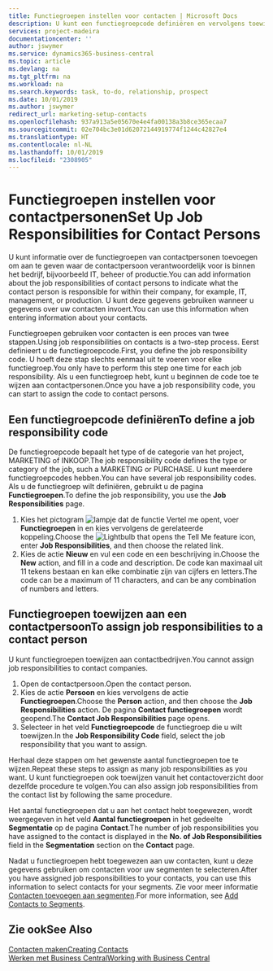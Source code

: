 ```yaml
---
title: Functiegroepen instellen voor contacten | Microsoft Docs
description: U kunt een functiegroepcode definiëren en vervolgens toewijzen aan een contact om de taken aan te geven waarvoor uw contact verantwoordelijk is in hun bedrijf, bijvoorbeeld, IT of productie.
services: project-madeira
documentationcenter: ''
author: jswymer
ms.service: dynamics365-business-central
ms.topic: article
ms.devlang: na
ms.tgt_pltfrm: na
ms.workload: na
ms.search.keywords: task, to-do, relationship, prospect
ms.date: 10/01/2019
ms.author: jswymer
redirect_url: marketing-setup-contacts
ms.openlocfilehash: 937a913a5e05670e4e4fa00138a3b8ce365ecaa7
ms.sourcegitcommit: 02e704bc3e01d62072144919774f1244c42827e4
ms.translationtype: HT
ms.contentlocale: nl-NL
ms.lasthandoff: 10/01/2019
ms.locfileid: "2308905"
---
```

# <a name="set-up-job-responsibilities-for-contact-persons"></a><span data-ttu-id="f8e44-103">Functiegroepen instellen voor contactpersonen</span><span class="sxs-lookup"><span data-stu-id="f8e44-103">Set Up Job Responsibilities for Contact Persons</span></span>
<span data-ttu-id="f8e44-104">U kunt informatie over de functiegroepen van contactpersonen toevoegen om aan te geven waar de contactpersoon verantwoordelijk voor is binnen het bedrijf, bijvoorbeeld IT, beheer of productie.</span><span class="sxs-lookup"><span data-stu-id="f8e44-104">You can add information about the job responsibilities of contact persons to indicate what the contact person is responsible for within their company, for example, IT, management, or production.</span></span> <span data-ttu-id="f8e44-105">U kunt deze gegevens gebruiken wanneer u gegevens over uw contacten invoert.</span><span class="sxs-lookup"><span data-stu-id="f8e44-105">You can use this information when entering information about your contacts.</span></span>

<span data-ttu-id="f8e44-106">Functiegroepen gebruiken voor contacten is een proces van twee stappen.</span><span class="sxs-lookup"><span data-stu-id="f8e44-106">Using job responsibilities on contacts is a two-step process.</span></span> <span data-ttu-id="f8e44-107">Eerst definieert u de functiegroepcode.</span><span class="sxs-lookup"><span data-stu-id="f8e44-107">First, you define the job responsibility code.</span></span> <span data-ttu-id="f8e44-108">U hoeft deze stap slechts eenmaal uit te voeren voor elke functiegroep.</span><span class="sxs-lookup"><span data-stu-id="f8e44-108">You only have to perform this step one time for each job responsibility.</span></span> <span data-ttu-id="f8e44-109">Als u een functiegroep hebt, kunt u beginnen de code toe te wijzen aan contactpersonen.</span><span class="sxs-lookup"><span data-stu-id="f8e44-109">Once you have a job responsibility code, you can start to assign the code to contact persons.</span></span>

## <a name="to-define-a-job-responsibility-code"></a><span data-ttu-id="f8e44-110">Een functiegroepcode definiëren</span><span class="sxs-lookup"><span data-stu-id="f8e44-110">To define a job responsibility code</span></span>
<span data-ttu-id="f8e44-111">De functiegroepcode bepaalt het type of de categorie van het project, MARKETING of INKOOP.</span><span class="sxs-lookup"><span data-stu-id="f8e44-111">The job responsibility code defines the type or category of the job, such a MARKETING or PURCHASE.</span></span> <span data-ttu-id="f8e44-112">U kunt meerdere functiegroepcodes hebben.</span><span class="sxs-lookup"><span data-stu-id="f8e44-112">You can have several job responsibility codes.</span></span> <span data-ttu-id="f8e44-113">Als u de functiegroep wilt definiëren, gebruikt u de pagina **Functiegroepen**.</span><span class="sxs-lookup"><span data-stu-id="f8e44-113">To define the job responsibility, you use the **Job Responsibilities** page.</span></span>

1. <span data-ttu-id="f8e44-114">Kies het pictogram ![lampje dat de functie Vertel me opent](media/ui-search/search_small.png "Vertel me wat u wilt doen"), voer **Functiegroepen** in en kies vervolgens de gerelateerde koppeling.</span><span class="sxs-lookup"><span data-stu-id="f8e44-114">Choose the ![Lightbulb that opens the Tell Me feature](media/ui-search/search_small.png "Tell me what you want to do") icon, enter **Job Responsibilities**, and then choose the related link.</span></span>
2. <span data-ttu-id="f8e44-115">Kies de actie **Nieuw** en vul een code en een beschrijving in.</span><span class="sxs-lookup"><span data-stu-id="f8e44-115">Choose the **New** action, and fill in a code and description.</span></span> <span data-ttu-id="f8e44-116">De code kan maximaal uit 11 tekens bestaan en kan elke combinatie zijn van cijfers en letters.</span><span class="sxs-lookup"><span data-stu-id="f8e44-116">The code can be a maximum of 11 characters, and can be any combination of numbers and letters.</span></span>

## <a name="to-assign-job-responsibilities-to-a-contact-person"></a><span data-ttu-id="f8e44-117">Functiegroepen toewijzen aan een contactpersoon</span><span class="sxs-lookup"><span data-stu-id="f8e44-117">To assign job responsibilities to a contact person</span></span>
<span data-ttu-id="f8e44-118">U kunt functiegroepen toewijzen aan contactbedrijven.</span><span class="sxs-lookup"><span data-stu-id="f8e44-118">You cannot assign job responsibilities to contact companies.</span></span>

1. <span data-ttu-id="f8e44-119">Open de contactpersoon.</span><span class="sxs-lookup"><span data-stu-id="f8e44-119">Open the contact person.</span></span>
2. <span data-ttu-id="f8e44-120">Kies de actie **Persoon** en kies vervolgens de actie **Functiegroepen**.</span><span class="sxs-lookup"><span data-stu-id="f8e44-120">Choose the **Person** action, and then choose the **Job Responsibilities** action.</span></span> <span data-ttu-id="f8e44-121">De pagina **Contact functiegroepen** wordt geopend.</span><span class="sxs-lookup"><span data-stu-id="f8e44-121">The **Contact Job Responsibilities** page opens.</span></span>
3. <span data-ttu-id="f8e44-122">Selecteer in het veld **Functiegroepcode** de functiegroep die u wilt toewijzen.</span><span class="sxs-lookup"><span data-stu-id="f8e44-122">In the **Job Responsibility Code** field, select the job responsibility that you want to assign.</span></span>

<span data-ttu-id="f8e44-123">Herhaal deze stappen om het gewenste aantal functiegroepen toe te wijzen.</span><span class="sxs-lookup"><span data-stu-id="f8e44-123">Repeat these steps to assign as many job responsibilities as you want.</span></span> <span data-ttu-id="f8e44-124">U kunt functiegroepen ook toewijzen vanuit het contactoverzicht door dezelfde procedure te volgen.</span><span class="sxs-lookup"><span data-stu-id="f8e44-124">You can also assign job responsibilities from the contact list by following the same procedure.</span></span>

<span data-ttu-id="f8e44-125">Het aantal functiegroepen dat u aan het contact hebt toegewezen, wordt weergegeven in het veld **Aantal functiegroepen** in het gedeelte **Segmentatie** op de pagina **Contact**.</span><span class="sxs-lookup"><span data-stu-id="f8e44-125">The number of job responsibilities you have assigned to the contact is displayed in the **No. of Job Responsibilities** field in the **Segmentation** section on the **Contact** page.</span></span>

<span data-ttu-id="f8e44-126">Nadat u functiegroepen hebt toegewezen aan uw contacten, kunt u deze gegevens gebruiken om contacten voor uw segmenten te selecteren.</span><span class="sxs-lookup"><span data-stu-id="f8e44-126">After you have assigned job responsibilities to your contacts, you can use this information to select contacts for your segments.</span></span> <span data-ttu-id="f8e44-127">Zie voor meer informatie [Contacten toevoegen aan segmenten](marketing-add-contact-segment.md).</span><span class="sxs-lookup"><span data-stu-id="f8e44-127">For more information, see [Add Contacts to Segments](marketing-add-contact-segment.md).</span></span>

## <a name="see-also"></a><span data-ttu-id="f8e44-128">Zie ook</span><span class="sxs-lookup"><span data-stu-id="f8e44-128">See Also</span></span>
[<span data-ttu-id="f8e44-129">Contacten maken</span><span class="sxs-lookup"><span data-stu-id="f8e44-129">Creating Contacts</span></span>](marketing-create-contact-companies.md)  
[<span data-ttu-id="f8e44-130">Werken met Business Central</span><span class="sxs-lookup"><span data-stu-id="f8e44-130">Working with Business Central</span></span>](ui-work-product.md)
